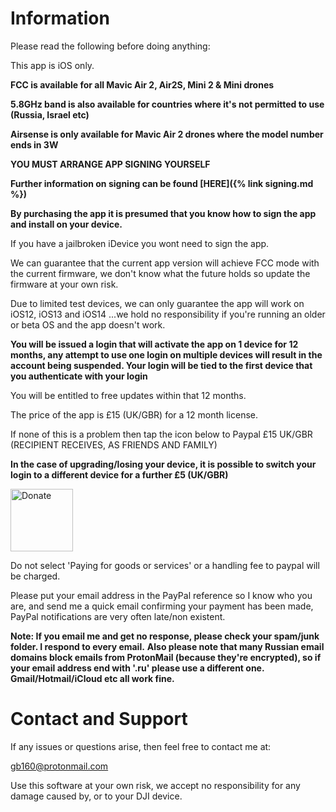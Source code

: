 # Information


Please read the following before doing anything:

This app is iOS only.

**FCC is available for all Mavic Air 2, Air2S, Mini 2 & Mini drones**

**5.8GHz band is also available for countries where it's not permitted to use (Russia, Israel etc)**

**Airsense is only available for Mavic Air 2 drones where the model number ends in 3W**

**YOU MUST ARRANGE APP SIGNING YOURSELF**

**Further information on signing can be found [HERE]({% link signing.md %})**

**By purchasing the app it is presumed that you know how to sign the app and install on your device.**


If you have a jailbroken iDevice you wont need to sign the app.

We can guarantee that the current app version will achieve FCC mode with the current firmware, we don't know what the future holds so update the firmware at your own risk.

Due to limited test devices, we can only guarantee the app will work on iOS12, iOS13 and iOS14 ...we hold no responsibility if you're running an older or beta OS and the app doesn't work.

**You will be issued a login that will activate the app on 1 device for 12 months, any attempt to use one login on multiple devices will result in the account being suspended. Your login will be tied to the first device that you authenticate with your login**

You will be entitled to free updates within that 12 months.

The price of the app is £15 (UK/GBR) for a 12 month license.

If none of this is a problem then tap the icon below to Paypal £15 UK/GBR (RECIPIENT RECEIVES, AS FRIENDS AND FAMILY)

**In the case of upgrading/losing your device, it is possible to switch your login to a different device for a further £5 (UK/GBR)**


<a href="https://paypal.me/fccdjifly/15GBP" class="donate"><img src="https://gb160.github.io/paypal.png" height="100" alt="Donate"></a>




Do not select 'Paying for goods or services' or a handling fee to paypal will be charged.

Please put your email address in the PayPal reference so I know who you are, and send me a quick email confirming your payment has been made, PayPal notifications 
are very often late/non existent.

**Note: If you email me and get no response, please check your spam/junk folder. I respond to every email.**
**Also please note that many Russian email domains block emails from ProtonMail (because they're encrypted), so if your email address end with '.ru' please use a different one. Gmail/Hotmail/iCloud etc all work fine.**


# Contact and Support

If any issues or questions arise, then feel free to contact me at:

[gb160@protonmail.com](mailto:gb160@protonmail.com)

Use this software at your own risk, we accept no responsibility for any damage caused by, or to your DJI device.
